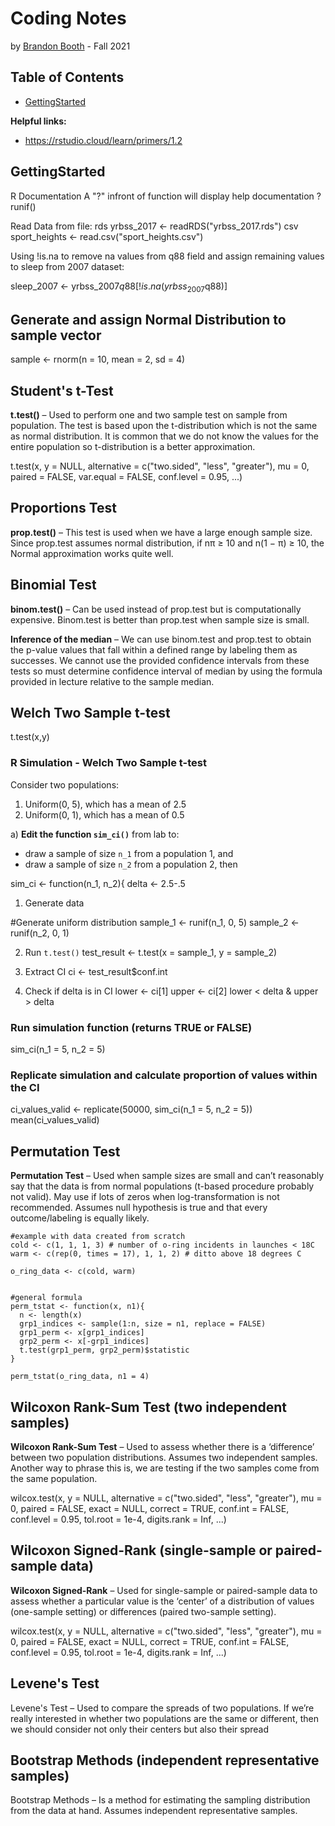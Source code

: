 # Coding Notes
by [Brandon Booth](https://brandon-booth.com/) - Fall 2021


## Table of Contents
- [GettingStarted](#GettingStarted)


**Helpful links:**
- https://rstudio.cloud/learn/primers/1.2


## GettingStarted

R Documentation
A "?" infront of function will display help documentation
?runif()

Read Data from file:
rds
yrbss_2017 <- readRDS("yrbss_2017.rds")
csv
sport_heights <- read.csv("sport_heights.csv")

Using !is.na to remove na values from q88 field and assign remaining values to sleep from 2007 dataset:

sleep_2007 <- yrbss_2007$q88[!is.na(yrbss_2007$q88)]


## Generate and assign Normal Distribution to sample vector
sample <- rnorm(n = 10, mean = 2, sd = 4)

## Student's t-Test
**t.test()** – Used to perform one and two sample test on sample from population. The test is based upon the t-distribution which is not the same as normal distribution. It is common that we do not know the values for the entire population so t-distribution is a better approximation.

t.test(x, y = NULL,
       alternative = c("two.sided", "less", "greater"),
       mu = 0, paired = FALSE, var.equal = FALSE,
       conf.level = 0.95, ...)
       
## Proportions Test
**prop.test()** – This test is used when we have a large enough sample size. Since prop.test assumes normal distribution, if nπ ≥ 10 and n(1 − π) ≥ 10, the Normal approximation works 
quite well.


## Binomial Test
**binom.test()** – Can be used instead of prop.test but is computationally expensive. Binom.test is better than prop.test when sample size is small.

**Inference of the median** – We can use binom.test and prop.test to obtain the p-value values that fall within a defined range by labeling them as successes. We cannot use the provided confidence intervals from these tests so must determine confidence interval of median by using the formula  provided in lecture relative to the sample median.


## Welch Two Sample t-test
t.test(x,y)

### R Simulation - Welch Two Sample t-test

Consider two populations:

1. Uniform(0, 5), which has a mean of 2.5
2. Uniform(0, 1), which has a mean of 0.5

a\) **Edit the function `sim_ci()`** from lab to:

* draw a sample of size `n_1` from a population 1, and
* draw a sample of size `n_2` from a population 2, then 

sim_ci <- function(n_1, n_2){
  delta <- 2.5-.5

  1) Generate data

  #Generate uniform distribution
  sample_1 <- runif(n_1, 0, 5)
  sample_2 <- runif(n_2, 0, 1)
  
  2) Run `t.test()`
  test_result <- t.test(x = sample_1, y = sample_2)
  
  3) Extract CI
  ci <- test_result$conf.int
  
  4) Check if delta is in CI
  lower <- ci[1]
  upper <- ci[2]
  lower < delta & upper > delta
  

### Run simulation function (returns TRUE or FALSE)
sim_ci(n_1 = 5, n_2 = 5)


### Replicate simulation and calculate proportion of values within the CI
ci_values_valid <- replicate(50000, sim_ci(n_1 = 5, n_2 = 5))
mean(ci_values_valid)



## Permutation Test
**Permutation Test** – Used when sample sizes are small and can’t reasonably say that the data is from normal populations (t-based procedure probably not valid). May use if lots of zeros when log-transformation is not recommended. Assumes null hypothesis is true and that every outcome/labeling is equally likely.


    #example with data created from scratch
    cold <- c(1, 1, 1, 3) # number of o-ring incidents in launches < 18C
    warm <- c(rep(0, times = 17), 1, 1, 2) # ditto above 18 degrees C

    o_ring_data <- c(cold, warm)
    
    
    #general formula
    perm_tstat <- function(x, n1){
      n <- length(x)
      grp1_indices <- sample(1:n, size = n1, replace = FALSE)
      grp1_perm <- x[grp1_indices] 
      grp2_perm <- x[-grp1_indices] 
      t.test(grp1_perm, grp2_perm)$statistic
    }
    
    perm_tstat(o_ring_data, n1 = 4)

## Wilcoxon Rank-Sum Test (two independent samples)
**Wilcoxon Rank-Sum Test** – Used to assess whether there is a ‘difference’ between two population distributions. Assumes two independent samples. Another way to phrase this is, we are testing if the two samples come from the same population.

wilcox.test(x, y = NULL,
            alternative = c("two.sided", "less", "greater"),
            mu = 0, paired = FALSE, exact = NULL, correct = TRUE,
            conf.int = FALSE, conf.level = 0.95,
            tol.root = 1e-4, digits.rank = Inf, ...)


## Wilcoxon Signed-Rank (single-sample or paired-sample data)
**Wilcoxon Signed-Rank** – Used for single-sample or paired-sample data to assess whether a particular value is the ‘center’ of a distribution of values (one-sample setting) or differences (paired two-sample setting).

wilcox.test(x, y = NULL,
            alternative = c("two.sided", "less", "greater"),
            mu = 0, paired = FALSE, exact = NULL, correct = TRUE,
            conf.int = FALSE, conf.level = 0.95,
            tol.root = 1e-4, digits.rank = Inf, ...)

## Levene's Test
Levene's Test – Used to compare the spreads of two populations. If we’re really interested in whether two populations are the same or different, then we should consider not only their centers but also their spread


## Bootstrap Methods (independent representative samples)
Bootstrap Methods – Is a method for estimating the sampling distribution from the data at hand. Assumes independent representative samples.





